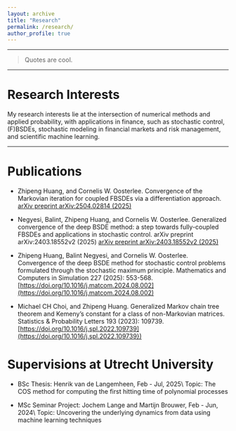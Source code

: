 ```yaml
---
layout: archive
title: "Research"
permalink: /research/
author_profile: true
---
```


- - -

> Quotes are cool.

- - -

Research Interests
==================

My research interests lie at the intersection of numerical methods and applied probability, with applications in finance, such as stochastic control, (F)BSDEs, stochastic modeling in financial markets and risk management, and scientific machine learning.


- - -

Publications
==================

+ Zhipeng Huang, and Cornelis W. Oosterlee. 
Convergence of the Markovian iteration for coupled FBSDEs via a differentiation approach. 
[arXiv preprint arXiv:2504.02814 (2025)](https://arxiv.org/abs/2504.02814)

+ Negyesi, Balint, Zhipeng Huang, and Cornelis W. Oosterlee. 
Generalized convergence of the deep BSDE method: a step towards fully-coupled FBSDEs and applications in stochastic control. arXiv preprint arXiv:2403.18552v2 (2025)
[arXiv preprint arXiv:2403.18552v2 (2025)](https://arxiv.org/abs/2403.18552)

+ Zhipeng Huang, Balint Negyesi, and Cornelis W. Oosterlee. 
Convergence of the deep BSDE method for stochastic control problems formulated through the stochastic maximum principle. Mathematics and Computers in Simulation 227 (2025): 553-568. 
[https://doi.org/10.1016/j.matcom.2024.08.002](https://doi.org/10.1016/j.matcom.2024.08.002)

+ Michael CH Choi, and Zhipeng Huang.
Generalized Markov chain tree theorem and Kemeny’s constant for a class of non-Markovian matrices. 
Statistics & Probability Letters 193 (2023): 109739.
[https://doi.org/10.1016/j.spl.2022.109739](https://doi.org/10.1016/j.spl.2022.109739})




Supervisions at Utrecht University
==================

+ BSc Thesis: Henrik van de Langemheen, Feb - Jul, 2025\\
Topic: The COS method for computing the first hitting time of polynomial processes 

+ MSc Seminar Project: Jochem Lange and Martijn Brouwer, Feb - Jun, 2024\\
Topic: Uncovering the underlying dynamics from data using machine learning techniques


